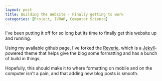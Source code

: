 ```yaml
---
layout: post
title: Building the Website - Finally getting to work
categories: [Project, IVRAR, Computer Science]
---
```


I've been putting it off for so long but its time to finally get this website up and running.

Using my available github page, I've forked the [Reverie](https://github.com/amitmerchant1990/reverie), which is a [Jekyll](https://jekyllrb.com/)-powered theme that helps give the blog some formatting and has a bunch of build in things.

Hopefully, this should make it to where formatting on mobile and on the computer isn't a pain, and that adding new blog posts is smooth.
